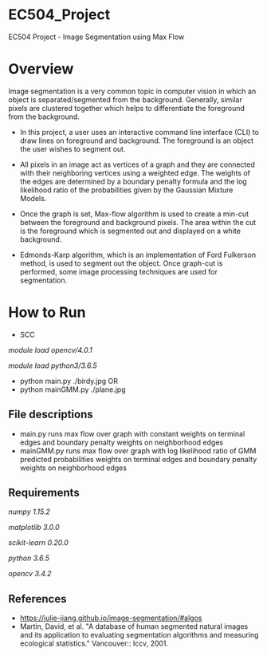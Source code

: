 # EC504_Project
EC504 Project - Image Segmentation using Max Flow

# Overview
Image segmentation is a very common topic in computer vision in which an object is separated/segmented from the background. Generally, similar pixels are clustered together which helps to differentiate the foreground from the background. 

* In this project, a user uses an interactive command line interface (CLI) to draw lines on foreground and background. The foreground is an object the user wishes to segment out.

* All pixels in an image act as vertices of a graph and they are connected with their neighboring vertices using a weighted edge. The weights of the edges are determined by a boundary penalty formula and the log likelihood ratio of the probabilities given by the Gaussian Mixture Models. 

* Once the graph is set, Max-flow algorithm is used to create a min-cut between the foreground and background pixels. The area within the cut is the foreground which is segmented out and displayed on a white background.

* Edmonds-Karp algorithm, which is an implementation of Ford Fulkerson method, is used to segment out the object. Once graph-cut is performed, some image processing techniques are used for segmentation.

# How to Run

 - SCC

*module load opencv/4.0.1*

*module load python3/3.6.5*

* python main.py ./birdy.jpg
OR
* python mainGMM.py ./plane.jpg

## **File descriptions**
 - main.py runs max flow over graph with constant weights on terminal edges and boundary penalty weights on neighborhood edges
 - mainGMM.py runs max flow over graph with log likelihood ratio of GMM predicted probabilities weights on terminal edges and boundary penalty weights on neighborhood edges

## **Requirements**

*numpy 1.15.2*

*matplotlib 3.0.0*

*scikit-learn 0.20.0*

*python 3.6.5*

*opencv 3.4.2*

## **References**

* https://julie-jiang.github.io/image-segmentation/#algos
* Martin, David, et al. "A database of human segmented natural images and its application to evaluating segmentation algorithms and measuring ecological statistics." Vancouver:: Iccv, 2001.
